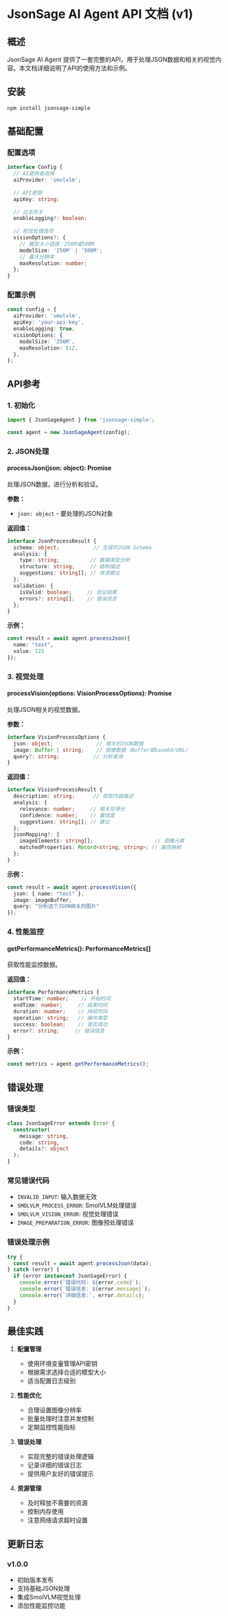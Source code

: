 # JsonSage AI Agent API 文档 (v1)

## 概述

JsonSage AI Agent 提供了一套完整的API，用于处理JSON数据和相关的视觉内容。本文档详细说明了API的使用方法和示例。

## 安装

```bash
npm install jsonsage-simple
```

## 基础配置

### 配置选项

```typescript
interface Config {
  // AI提供者选择
  aiProvider: 'smolvlm';
  
  // API密钥
  apiKey: string;
  
  // 日志开关
  enableLogging?: boolean;
  
  // 视觉处理选项
  visionOptions?: {
    // 模型大小选择：256M或500M
    modelSize: '256M' | '500M';
    // 最大分辨率
    maxResolution: number;
  };
}
```

### 配置示例

```typescript
const config = {
  aiProvider: 'smolvlm',
  apiKey: 'your-api-key',
  enableLogging: true,
  visionOptions: {
    modelSize: '256M',
    maxResolution: 512,
  },
};
```

## API参考

### 1. 初始化

```typescript
import { JsonSageAgent } from 'jsonsage-simple';

const agent = new JsonSageAgent(config);
```

### 2. JSON处理

#### processJson(json: object): Promise<JsonProcessResult>

处理JSON数据，进行分析和验证。

**参数：**
- `json: object` - 要处理的JSON对象

**返回值：**
```typescript
interface JsonProcessResult {
  schema: object;           // 生成的JSON Schema
  analysis: {
    type: string;          // 数据类型分析
    structure: string;     // 结构描述
    suggestions: string[]; // 改进建议
  };
  validation: {
    isValid: boolean;     // 验证结果
    errors?: string[];    // 错误信息
  };
}
```

**示例：**
```typescript
const result = await agent.processJson({
  name: "test",
  value: 123
});
```

### 3. 视觉处理

#### processVision(options: VisionProcessOptions): Promise<VisionProcessResult>

处理JSON相关的视觉数据。

**参数：**
```typescript
interface VisionProcessOptions {
  json: object;              // 相关的JSON数据
  image: Buffer | string;    // 图像数据（Buffer或base64/URL）
  query?: string;           // 分析查询
}
```

**返回值：**
```typescript
interface VisionProcessResult {
  description: string;      // 视觉内容描述
  analysis: {
    relevance: number;     // 相关性得分
    confidence: number;    // 置信度
    suggestions: string[]; // 建议
  };
  jsonMapping?: {
    imageElements: string[];                    // 图像元素
    matchedProperties: Record<string, string>; // 属性映射
  };
}
```

**示例：**
```typescript
const result = await agent.processVision({
  json: { name: "test" },
  image: imageBuffer,
  query: "分析这个JSON相关的图片"
});
```

### 4. 性能监控

#### getPerformanceMetrics(): PerformanceMetrics[]

获取性能监控数据。

**返回值：**
```typescript
interface PerformanceMetrics {
  startTime: number;    // 开始时间
  endTime: number;     // 结束时间
  duration: number;    // 持续时间
  operation: string;   // 操作类型
  success: boolean;    // 是否成功
  error?: string;     // 错误信息
}
```

**示例：**
```typescript
const metrics = agent.getPerformanceMetrics();
```

## 错误处理

### 错误类型

```typescript
class JsonSageError extends Error {
  constructor(
    message: string,
    code: string,
    details?: object
  );
}
```

### 常见错误代码

- `INVALID_INPUT`: 输入数据无效
- `SMOLVLM_PROCESS_ERROR`: SmolVLM处理错误
- `SMOLVLM_VISION_ERROR`: 视觉处理错误
- `IMAGE_PREPARATION_ERROR`: 图像预处理错误

### 错误处理示例

```typescript
try {
  const result = await agent.processJson(data);
} catch (error) {
  if (error instanceof JsonSageError) {
    console.error(`错误代码: ${error.code}`);
    console.error(`错误信息: ${error.message}`);
    console.error(`详细信息:`, error.details);
  }
}
```

## 最佳实践

1. **配置管理**
   - 使用环境变量管理API密钥
   - 根据需求选择合适的模型大小
   - 适当配置日志级别

2. **性能优化**
   - 合理设置图像分辨率
   - 批量处理时注意并发控制
   - 定期监控性能指标

3. **错误处理**
   - 实现完整的错误处理逻辑
   - 记录详细的错误日志
   - 提供用户友好的错误提示

4. **资源管理**
   - 及时释放不需要的资源
   - 控制内存使用
   - 注意网络请求超时设置

## 更新日志

### v1.0.0
- 初始版本发布
- 支持基础JSON处理
- 集成SmolVLM视觉处理
- 添加性能监控功能
